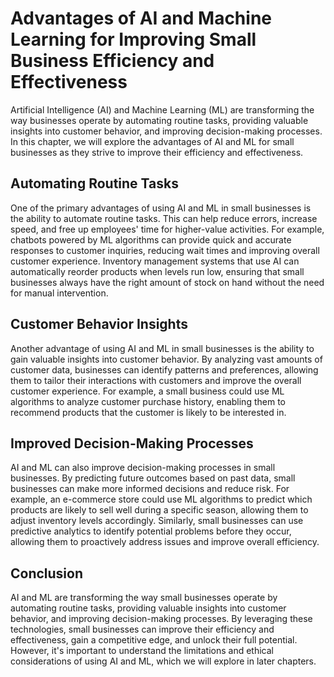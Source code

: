 Advantages of AI and Machine Learning for Improving Small Business Efficiency and Effectiveness
=================================================================================================================================================================================

Artificial Intelligence (AI) and Machine Learning (ML) are transforming the way businesses operate by automating routine tasks, providing valuable insights into customer behavior, and improving decision-making processes. In this chapter, we will explore the advantages of AI and ML for small businesses as they strive to improve their efficiency and effectiveness.

Automating Routine Tasks
------------------------

One of the primary advantages of using AI and ML in small businesses is the ability to automate routine tasks. This can help reduce errors, increase speed, and free up employees' time for higher-value activities. For example, chatbots powered by ML algorithms can provide quick and accurate responses to customer inquiries, reducing wait times and improving overall customer experience. Inventory management systems that use AI can automatically reorder products when levels run low, ensuring that small businesses always have the right amount of stock on hand without the need for manual intervention.

Customer Behavior Insights
--------------------------

Another advantage of using AI and ML in small businesses is the ability to gain valuable insights into customer behavior. By analyzing vast amounts of customer data, businesses can identify patterns and preferences, allowing them to tailor their interactions with customers and improve the overall customer experience. For example, a small business could use ML algorithms to analyze customer purchase history, enabling them to recommend products that the customer is likely to be interested in.

Improved Decision-Making Processes
----------------------------------

AI and ML can also improve decision-making processes in small businesses. By predicting future outcomes based on past data, small businesses can make more informed decisions and reduce risk. For example, an e-commerce store could use ML algorithms to predict which products are likely to sell well during a specific season, allowing them to adjust inventory levels accordingly. Similarly, small businesses can use predictive analytics to identify potential problems before they occur, allowing them to proactively address issues and improve overall efficiency.

Conclusion
----------

AI and ML are transforming the way small businesses operate by automating routine tasks, providing valuable insights into customer behavior, and improving decision-making processes. By leveraging these technologies, small businesses can improve their efficiency and effectiveness, gain a competitive edge, and unlock their full potential. However, it's important to understand the limitations and ethical considerations of using AI and ML, which we will explore in later chapters.
